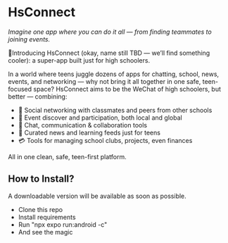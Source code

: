 # HsConnect
_Imagine one app where you can do it all — from finding teammates to joining events._

🎉Introducing HsConnect (okay, name still TBD — we’ll find something cooler): a super-app built just for high schoolers.

In a world where teens juggle dozens of apps for chatting, school, news, events, and networking — why not bring it all together in one safe, teen-focused space? HsConnect aims to be the WeChat of high schoolers, but better — combining:

- 👥 Social networking with classmates and peers from other schools
- 📆 Event discover and participation, both local and global
- 💬 Chat, communication & collaboration tools
- 📰 Curated news and learning feeds just for teens
- 💳 Tools for managing school clubs, projects, even finances

All in one clean, safe, teen-first platform.

## How to Install?
A downloadable version will be available as soon as possible.
- Clone this repo
- Install requirements
- Run "npx expo run:android -c"
- And see the magic

